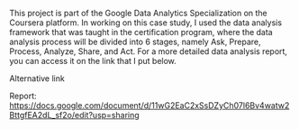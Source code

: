 <p align = "left">
This project is part of the Google Data Analytics Specialization on the Coursera platform. 
In working on this case study, I used the data analysis framework that was taught in the certification program, where the data analysis process will be divided into 
6 stages, namely Ask, Prepare, Process, Analyze, Share, and Act. For a more detailed data analysis report, you can access it on the link that I put below.
</p>

Alternative link

Report: https://docs.google.com/document/d/11wG2EaC2xSsDZyCh07l6Bv4watw2BttgfEA2dL_sf2o/edit?usp=sharing
